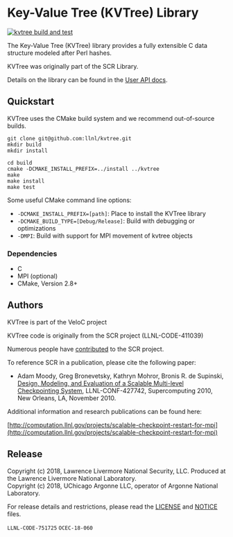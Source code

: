 # Key-Value Tree (KVTree) Library

[![kvtree build and test](https://github.com/ECP-VeloC/KVTree/actions/workflows/build-and-test.yml/badge.svg)](https://github.com/ECP-VeloC/KVTree/actions/workflows/build-and-test.yml)

The Key-Value Tree (KVTree) library provides a fully extensible C data
structure modeled after Perl hashes.

KVTree was originally part of the SCR Library.

Details on the library can be found in the [User API docs](https://ecp-veloc.github.io/component-user-docs/group__kvtree.html).

## Quickstart

KVTree uses the CMake build system and we recommend out-of-source builds.

```shell
git clone git@github.com:llnl/kvtree.git
mkdir build
mkdir install

cd build
cmake -DCMAKE_INSTALL_PREFIX=../install ../kvtree
make
make install
make test
```

Some useful CMake command line options:

- `-DCMAKE_INSTALL_PREFIX=[path]`: Place to install the KVTree library
- `-DCMAKE_BUILD_TYPE=[Debug/Release]`: Build with debugging or optimizations
- `-DMPI`: Build with support for MPI movement of kvtree objects

### Dependencies

- C
- MPI (optional)
- CMake, Version 2.8+

## Authors

KVTree is part of the VeloC project

KVTree code is originally from the SCR project (LLNL-CODE-411039)

Numerous people have [contributed](https://github.com/llnl/scr/graphs/contributors) to the SCR project.

To reference SCR in a publication, please cite the following paper:

* Adam Moody, Greg Bronevetsky, Kathryn Mohror, Bronis R. de Supinski, [Design, Modeling, and Evaluation of a Scalable Multi-level Checkpointing System](http://dl.acm.org/citation.cfm?id=1884666), LLNL-CONF-427742, Supercomputing 2010, New Orleans, LA, November 2010.

Additional information and research publications can be found here:

[http://computation.llnl.gov/projects/scalable-checkpoint-restart-for-mpi](http://computation.llnl.gov/projects/scalable-checkpoint-restart-for-mpi)

## Release

Copyright (c) 2018, Lawrence Livermore National Security, LLC.
Produced at the Lawrence Livermore National Laboratory.
<br>
Copyright (c) 2018, UChicago Argonne LLC, operator of Argonne National Laboratory.


For release details and restrictions, please read the [LICENSE](https://github.com/LLNL/KVTree/blob/main/LICENSE) and [NOTICE](https://github.com/LLNL/KVTree/blob/main/NOTICE) files.

`LLNL-CODE-751725` `OCEC-18-060`
